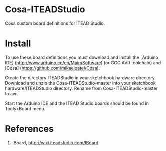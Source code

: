 # Cosa-ITEADStudio

Cosa custom board definitions for ITEAD Studio.

# Install

To use these board definitions you must download and install the
[Arduino IDE] (http://www.arduino.cc/en/Main/Software) (or GCC AVR
toolchain) and [Cosa] (https://github.com/mikaelpatel/Cosa).

Create the directory ITEADStudio in your sketchbook hardware
directory. Download and unzip the Cosa-ITEADStudio-master into your
sketchbook hardware/ITEADStudio directory. Rename from
Cosa-ITEADStudio-master to avr.

Start the Arduino IDE and the ITEAD Studio boards should be found in
Tools>Board menu.

# References

1. IBoard, http://wiki.iteadstudio.com/IBoard
